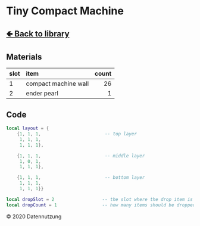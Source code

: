 # Tiny Compact Machine

## [🢀 Back to library](../library.md)

## Materials

slot| item                 | count
:---|:---------------------|-----:
1   | compact machine wall |    26
2   | ender pearl          |     1

## Code

```lua
local layout = {
    {1, 1, 1,                        -- top layer
     1, 1, 1,
     1, 1, 1},

    {1, 1, 1,                        -- middle layer
     1, 0, 1,
     1, 1, 1},

    {1, 1, 1,                        -- bottom layer
     1, 1, 1,
     1, 1, 1}}

local dropSlot = 2                  -- the slot where the drop item is
local dropCount = 1                 -- how many items should be dropped
```

&copy; 2020 Datennutzung
